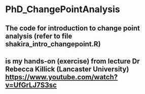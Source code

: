 # PhD_ChangePointAnalysis

## The code for introduction to change point analysis (refer to file shakira_intro_changepoint.R) 
## is my hands-on (exercise) from lecture Dr Rebecca Killick (Lancaster University) https://www.youtube.com/watch?v=UfGrLJ7S3sc 
